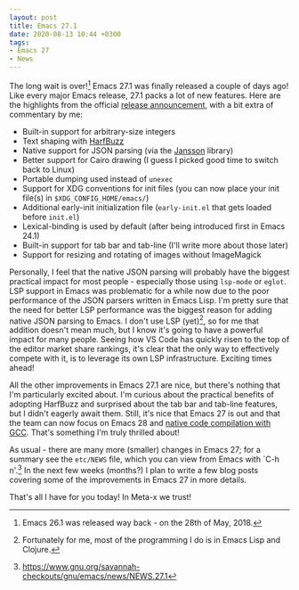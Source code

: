 ```yaml
---
layout: post
title: Emacs 27.1
date: 2020-08-13 10:44 +0300
tags:
- Emacs 27
- News
---
```


The long wait is over![^1] Emacs 27.1 was finally released a couple of days ago!
Like every major Emacs release, 27.1 packs a lot of new features. Here are the
highlights from the official [release
announcement](https://lists.gnu.org/archive/html/emacs-devel/2020-08/msg00237.html),
with a bit extra of commentary by me:

  - Built-in support for arbitrary-size integers
  - Text shaping with [HarfBuzz](https://harfbuzz.github.io/)
  - Native support for JSON parsing (via the [Jansson](https://github.com/akheron/jansson) library)
  - Better support for Cairo drawing (I guess I picked good time to switch back to Linux)
  - Portable dumping used instead of `unexec`
  - Support for XDG conventions for init files (you can now place your init file(s) in `$XDG_CONFIG_HOME/emacs/`)
  - Additional early-init initialization file (`early-init.el` that gets loaded before `init.el`)
  - Lexical-binding is used by default (after being introduced first in Emacs 24.1)
  - Built-in support for tab bar and tab-line (I'll write more about those later)
  - Support for resizing and rotating of images without ImageMagick

Personally, I feel that the native JSON parsing will probably have the biggest
practical impact for most people - especially those using `lsp-mode` or
`eglot`. LSP support in Emacs was problematic for a while now due to the poor
performance of the JSON parsers written in Emacs Lisp. I'm pretty sure that the
need for better LSP performance was the biggest reason for adding
native JSON parsing to Emacs. I don't use LSP (yet)[^2], so for me that addition
doesn't mean much, but I know it's going to have a powerful impact for many
people. Seeing how VS Code has quickly risen to the top of the editor market share
rankings, it's clear that the only way to effectively compete with it, is to
leverage its own LSP infrastructure. Exciting times ahead!

All the other improvements in Emacs 27.1 are nice, but there's nothing that I'm
particularly excited about. I'm curious about the practical benefits of adopting
HarfBuzz and surprised about the tab bar and tab-line features, but I didn't
eagerly await them. Still, it's nice that Emacs 27 is out and that the team can
now focus on Emacs 28 and [native code compilation with
GCC](https://akrl.sdf.org/gccemacs.html). That's something I'm truly thrilled about!

As usual - there are many more (smaller) changes in Emacs 27; for a summary see the `etc/NEWS` file, which
you can view from Emacs with `C-h n'.[^3] In the next few weeks (months?) I plan to write
a few blog posts covering some of the improvements in Emacs 27 in more details.

That's all I have for you today! In Meta-x we trust!

[^1]: Emacs 26.1 was released way back - on the 28th of May, 2018.
[^2]: Fortunately for me, most of the programming I do is in Emacs Lisp and Clojure.
[^3]: <https://www.gnu.org/savannah-checkouts/gnu/emacs/news/NEWS.27.1>
